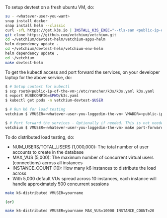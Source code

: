 To setup devtest on a fresh ubuntu VM, do:

```bash
su - <whatever-user-you-want>
snap install docker
snap install helm --classic
curl -sfL https://get.k3s.io | INSTALL_K3S_EXEC="--tls-san <public-ip-of-the-vm>" sh -
git clone https://github.com/vetchium/vetchium.git
cd ~/vetchium/devtest-helm/vetchium-apps-helm
helm dependency update .
cd ~/vetchium/devtest-helm/vetchium-env-helm
helm dependency update .
cd ~/vetchium
make devtest-helm
```

To get the kubectl access and port forward the services, on your developer laptop for the above service, do:
```bash
$ # Setup context for kubectl
$ scp root@<public-ip-of-the-vm>:/etc/rancher/k3s/k3s.yaml k3s.yaml
$ export KUBECONFIG=$PWD/k3s.yaml
$ kubectl get pods -n vetchium-devtest-$USER

$ # Run k6 for load testing
vetchium $ VMUSER=<whatever-user-you-loggedin-the-vm> VMADDR=<public-ip-of-the-vm> make k6

$ # Port forward the services - Optionally if needed. This is not needed mostly, if the VMADDR services are reachable directly via VMADDR
vetchium $ VMUSER=<whatever-user-you-loggedin-the-vm> make port-forward-helm
```

To do distributed load testing, do:

* NUM_USERS/TOTAL_USERS (1,000,000): The total number of user accounts to create in the database
* MAX_VUS (5,000): The maximum number of concurrent virtual users (connections) across all instances
* INSTANCE_COUNT (10): How many k6 instances to distribute the load across
* With 5,000 default VUs spread across 10 instances, each instance will handle approximately 500 concurrent sessions

```bash
make k6-distributed VMUSER=yourname

(or)

make k6-distributed VMUSER=yourname MAX_VUS=10000 INSTANCE_COUNT=20
```
